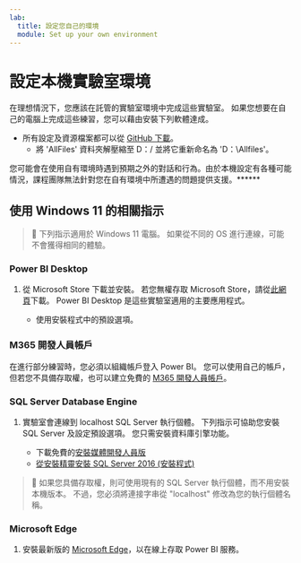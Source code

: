 ```yaml
---
lab:
  title: 設定您自己的環境
  module: Set up your own environment
---
```


# 設定本機實驗室環境

在理想情況下，您應該在託管的實驗室環境中完成這些實驗室。 如果您想要在自己的電腦上完成這些練習，您可以藉由安裝下列軟體達成。

- 所有設定及資源檔案都可以從 [GitHub 下載](https://github.com/MicrosoftLearning/PL-300-Microsoft-Power-BI-Data-Analyst/raw/Main/AllfilesDownload.zip)。
  - 將 'AllFiles' 資料夾解壓縮至 D：/ 並將它重新命名為 'D：\Allfiles\'。

您可能會在使用自有環境時遇到預期之外的對話和行為。由於本機設定有各種可能情況，課程團隊無法針對您在自有環境中所遭遇的問題提供支援。******

## 使用 Windows 11 的相關指示

> &#128221; 下列指示適用於 Windows 11 電腦。 如果從不同的 OS 進行連線，可能不會獲得相同的體驗。

### Power BI Desktop

1. 從 Microsoft Store 下載並安裝。 若您無權存取 Microsoft Store，請從[此網頁](https://www.microsoft.com/download/details.aspx?id=58494)下載。 Power BI Desktop 是這些實驗室適用的主要應用程式。

    - 使用安裝程式中的預設選項。

### M365 開發人員帳戶

在進行部分練習時，您必須以組織帳戶登入 Power BI。 您可以使用自己的帳戶，但若您不具備存取權，也可以建立免費的 [M365 開發人員帳戶](https://developer.microsoft.com/en-us/microsoft-365/dev-program)。

### SQL Server Database Engine

1. 實驗室會連線到 localhost SQL Server 執行個體。 下列指示可協助您安裝 SQL Server 及設定預設選項。 您只需安裝資料庫引擎功能。

    - 下載免費的[安裝媒體開發人員版](https://www.microsoft.com/sql-server/sql-server-downloads?SilentAuth=1&f=255&MSPPError=-2147217396&rtc=1)
    - [從安裝精靈安裝 SQL Server 2016 (安裝程式)](https://learn.microsoft.com/sql/database-engine/install-windows/install-sql-server-from-the-installation-wizard-setup)

> &#128221; 如果您具備存取權，則可使用現有的 SQL Server 執行個體，而不用安裝本機版本。 不過，您必須將連接字串從 "localhost" 修改為您的執行個體名稱。

### Microsoft Edge

1. 安裝最新版的 [Microsoft Edge](https://microsoft.com/edge)，以在線上存取 Power BI 服務。
